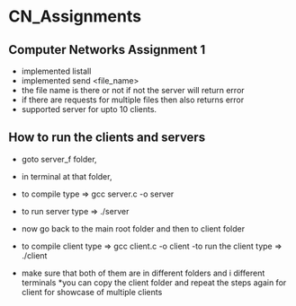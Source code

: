 # CN_Assignments
## Computer Networks Assignment 1
 - implemented listall
 - implemented send <file_name>
 - the file name is there or not if not the server will return error
 - if there are requests for multiple files then also returns error
 - supported server for upto 10 clients.
## How to run the clients and servers
 - goto server_f folder,
 - in terminal at that folder, 
 - to compile type 
    => gcc server.c -o server 
- to run server type
    => ./server
- now go back to the main root folder and then to client folder
- to compile client type
    => gcc client.c -o client
-to run the client type
    => ./client 

- make sure that both of them are in different folders and i different terminals
*you can copy the client folder and repeat the steps again for client for showcase of multiple clients
